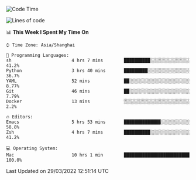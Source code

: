 <!--START_SECTION:waka-->
![Code Time](http://img.shields.io/badge/Code%20Time-688%20hrs%202%20mins-blue)

![Lines of code](https://img.shields.io/badge/From%20Hello%20World%20I%27ve%20Written-22%20Thousand%20lines%20of%20code-blue)

📊 **This Week I Spent My Time On** 

```text
⌚︎ Time Zone: Asia/Shanghai

💬 Programming Languages: 
sh                       4 hrs 7 mins        ██████████░░░░░░░░░░░░░░░   41.2% 
Python                   3 hrs 40 mins       █████████░░░░░░░░░░░░░░░░   36.7% 
YAML                     52 mins             ██░░░░░░░░░░░░░░░░░░░░░░░   8.77% 
Git                      46 mins             ██░░░░░░░░░░░░░░░░░░░░░░░   7.79% 
Docker                   13 mins             ░░░░░░░░░░░░░░░░░░░░░░░░░   2.2%

🔥 Editors: 
Emacs                    5 hrs 53 mins       ██████████████░░░░░░░░░░░   58.8% 
Zsh                      4 hrs 7 mins        ██████████░░░░░░░░░░░░░░░   41.2%

💻 Operating System: 
Mac                      10 hrs 1 min        █████████████████████████   100.0%

```


 Last Updated on 29/03/2022 12:51:14 UTC
<!--END_SECTION:waka-->
